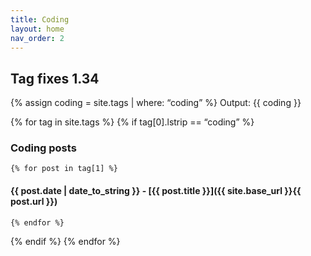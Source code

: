 ```yaml
---
title: Coding
layout: home
nav_order: 2
---
```


## Tag fixes 1.34

{% assign coding = site.tags | where: “coding” %}
Output: {{ coding }}

{% for tag in site.tags %}
  {% if tag[0].lstrip == “coding” %}
### Coding posts
    {% for post in tag[1] %}
#### {{ post.date | date_to_string }} - [{{ post.title }}]({{ site.base_url }}{{ post.url }})
    {% endfor %}
  {% endif %} 
{% endfor %}
